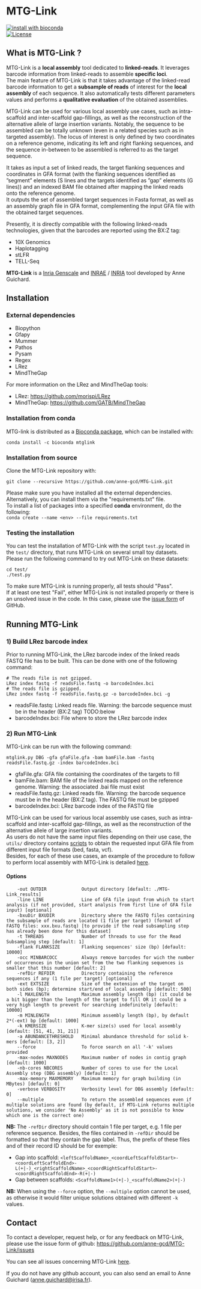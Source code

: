 # MTG-Link

[![install with bioconda](https://img.shields.io/badge/install%20with-bioconda-brightgreen.svg?style=flat)](https://anaconda.org/bioconda/mtglink)  
[![License](http://img.shields.io/:license-affero-blue.svg)](http://www.gnu.org/licenses/agpl-3.0.en.html)


## What is MTG-Link ?

MTG-Link is a **local assembly** tool dedicated to **linked-reads**. It leverages barcode information from linked-reads to assemble **specific loci**.  
The main feature of MTG-Link is that it takes advantage of the linked-read barcode information to get a **subsample of reads** of interest for the **local assembly** of each sequence. It also automatically tests different parameters values and performs a **qualitative evaluation** of the obtained assemblies.  

MTG-Link can be used for various local assembly use cases, such as intra-scaffold and inter-scaffold gap-fillings, as well as the reconstruction of the alternative allele of large insertion variants. Notably, the sequence to be assembled can be totally unknown (even in a related species such as in targeted assembly). The locus of interest is only defined by two coordinates on a reference genome, indicating its left and right flanking sequences, and the sequence in-between to be assembled is referred to as the target sequence.  

It takes as input a set of linked reads, the target flanking sequences and coordinates in GFA format (with the flanking sequences identified as ”segment” elements (S lines and the targets identified as ”gap” elements (G lines)) and an indexed BAM file obtained after mapping the linked reads onto the reference genome.  
It outputs the set of assembled target sequences in Fasta format, as well as an assembly graph file in GFA format, complementing the input GFA file with the obtained target sequences.

Presently, it is directly compatible with the following linked-reads technologies, given that the barcodes are reported using the BX:Z tag:
* 10X Genomics
* Haplotagging
* stLFR
* TELL-Seq

**MTG-Link** is a [Inria Genscale](https://team.inria.fr/genscale/) and [INRAE](https://www.inrae.fr/) / [INRIA](https://www.inria.fr/) tool developed by Anne Guichard.


## Installation

### External dependencies

* Biopython
* Gfapy
* Mummer
* Pathos
* Pysam
* Regex
* LRez
* MindTheGap

For more information on the LRez and MindTheGap tools:
* LRez: <https://github.com/morispi/LRez>
* MindTheGap: <https://github.com/GATB/MindTheGap>

### Installation from conda

MTG-link is distributed as a [Bioconda package](https://anaconda.org/bioconda/mtglink), which can be installed with:
```
conda install -c bioconda mtglink
```

### Installation from source

Clone the MTG-Link repository with:
```
git clone --recursive https://github.com/anne-gcd/MTG-Link.git
```

Please make sure you have installed all the external dependencies. Alternatively, you can install them via the "requirements.txt" file.  
To install a list of packages into a specified **conda** environment, do the following:  
`conda create --name <env> --file requirements.txt`  

### Testing the installation

You can test the installation of MTG-Link with the script `test.py` located in the `test/` directory, that runs MTG-Link on several small toy datasets.   
Please run the following command to try out MTG-Link on these datasets:
```
cd test/
./test.py
```
To make sure MTG-Link is running properly, all tests should "Pass".  
If at least one test "Fail", either MTG-Link is not installed properly or there is an unsolved issue in the code. In this case, please use the [issue form](https://github.com/anne-gcd/MTG-Link/issues) of GitHub.


## Running MTG-Link

### 1) Build LRez barcode index

Prior to running MTG-Link, the LRez barcode index of the linked reads FASTQ file has to be built. This can be done with one of the following command:
```
# The reads file is not gzipped.
LRez index fastq -f readsFile.fastq -o barcodeIndex.bci
# The reads file is gzipped.
LRez index fastq -f readsFile.fastq.gz -o barcodeIndex.bci -g
```
* readsFile.fastq: Linked reads file. Warning: the barcode sequence must be in the header (BX:Z tag) TODO:below
* barcodeIndex.bci: File where to store the LRez barcode index

### 2) Run MTG-Link

MTG-Link can be run with the following command:  
```
mtglink.py DBG -gfa gfaFile.gfa -bam bamFile.bam -fastq readsFile.fastq.gz -index barcodeIndex.bci 
```
* gfaFile.gfa: GFA file containing the coordinates of the targets to fill
* bamFile.bam: BAM file of the linked reads mapped on the reference genome. Warning: the associated .bai file must exist
* readsFile.fastq.gz: Linked reads file. Warning: the barcode sequence must be in the header (BX:Z tag). The FASTQ file must be gzipped
* barcodeIndex.bci: LRez barcode index of the FASTQ file

MTG-Link can be used for various local assembly use cases, such as intra-scaffold and inter-scaffold gap-fillings, as well as the reconstruction of the alternative allele of large insertion variants.  
As users do not have the same input files depending on their use case, the `utils/` directory contains [scripts](./utils/README.md) to obtain the requested input GFA file from different input file formats (bed, fasta, vcf).  
Besides, for each of these use cases, an example of the procedure to follow to perform local assembly with MTG-Link is detailed [here](./docs/README.md).

#### Options

```
    -out OUTDIR             Output directory [default: ./MTG-Link_results]
    -line LINE              Line of GFA file input from which to start analysis (if not provided, start analysis from first line of GFA file input) [optional]
    -bxuDir BXUDIR          Directory where the FASTQ files containing the subsample of reads are located (1 file per target) (format of FASTQ files: xxx.bxu.fastq) [to provide if the read subsampling step has already been done for this dataset]
    -t THREADS              Number of threads to use for the Read Subsampling step [default: 1]
    -flank FLANKSIZE        Flanking sequences' size (bp) [default: 10000]
    -occ MINBARCOCC         Always remove barcodes for wich the number of occurrences in the union set from the two flanking sequences is smaller that this number [default: 2]
    -refDir REFDIR          Directory containing the reference sequences if any (1 file per target) [optional]
    -ext EXTSIZE            Size of the extension of the target on both sides (bp); determine start/end of local assembly [default: 500]
    -l MAXLENGTH            Maximum assembly length (bp) (it could be a bit bigger than the length of the target to fill OR it could be a very high length to prevent for searching indefinitely [default: 10000]
    -m MINLENGTH            Minimum assembly length (bp), by default 2*(-ext) bp [default: 1000]
    -k KMERSIZE             K-mer size(s) used for local assembly [default: [51, 41, 31, 21]]
    -a ABUNDANCETHRESHOLD   Minimal abundance threshold for solid k-mers [default: [3, 2]]
    --force                 To force search on all '-k' values provided
    -max-nodes MAXNODES     Maximum number of nodes in contig graph [default: 1000]
    -nb-cores NBCORES       Number of cores to use for the Local Assembly step (DBG assembly) [default: 1]
    -max-memory MAXMEMORY   Maximum memory for graph building (in MBytes) [default: 0]
    -verbose VERBOSITY      Verbosity level for DBG assembly [default: 0]
    --multiple              To return the assembled sequences even if multiple solutions are found (by default, if MTG-Link returns multiple solutions, we consider 'No Assembly' as it is not possible to know which one is the correct one)
```

**NB:** The `-refDir` directory should contain 1 file per target, e.g. 1 file per reference sequence. Besides, the files contained in `-refDir` should be formatted so that they contain the gap label. Thus, the prefix of these files and of their record ID should be for exemple:  
* Gap into scaffold: `<leftScaffoldName>_<coordLeftScaffoldStart>-<coordLeftScaffoldEnd>-L(+|-)_<rightScaffoldName>_<coordRightScaffoldStart>-<coordRightScaffoldEnd>-R(+|-)`
* Gap between scaffolds: `<ScaffoldName1>(+|-)_<scaffoldName2>(+|-)`

**NB:** When using the `--force` option, the `--multiple` option cannot be used, as otherwise it would filter unique solutions obtained with different `-k` values. 

<!--
## License
Please note that GATB-Core is distributed under Affero-GPL license.
-->

## Contact

To contact a developer, request help, or for any feedback on MTG-Link, please use the issue form of github: https://github.com/anne-gcd/MTG-Link/issues

You can see all issues concerning MTG-Link [here](https://github.com/anne-gcd/MTG-Link/issues).

If you do not have any github account, you can also send an email to Anne Guichard (<anne.guichard@irisa.fr>).

